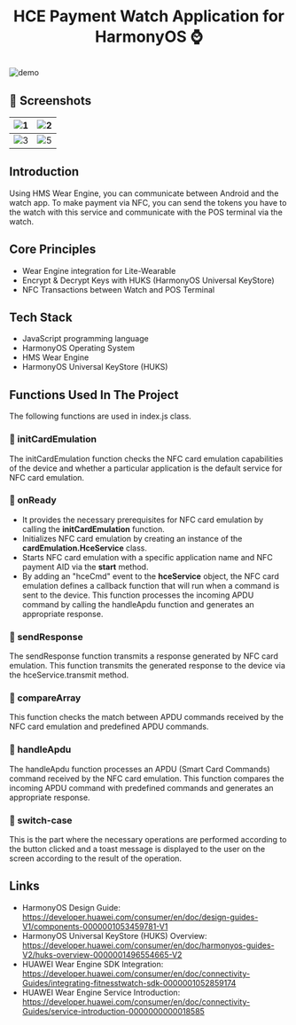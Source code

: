 # <p align="center"> HCE Payment Watch Application for HarmonyOS ⌚ </p>  


![demo](https://github.com/Explore-In-HMS/HuaweiNFCPayWear/assets/56589369/af961206-f99b-447b-826a-160fe1e0c022)


## 📸 Screenshots

|  ![1](https://github.com/Explore-In-HMS/HuaweiNFCPayWear/assets/56589369/0d9ac0ea-b865-46c1-97eb-b5180210dfb8)| ![2](https://github.com/Explore-In-HMS/HuaweiNFCPayWear/assets/56589369/c37ad0b1-d5f4-48d1-8ff4-50a28f02cf82)|
|--|--|
| ![3](https://github.com/Explore-In-HMS/HuaweiNFCPayWear/assets/56589369/a53cea80-c7ff-4845-9db6-c7f3266bbcfa)| ![5](https://github.com/Explore-In-HMS/HuaweiNFCPayWear/assets/56589369/49c514d8-a28e-48fd-a079-47d327972a2b)|

 
  


## Introduction
Using HMS Wear Engine, you can communicate between Android and the watch app. To make payment via NFC, you can send the tokens you have to the watch with this service and communicate with the POS terminal via the watch.


## Core Principles
- Wear Engine integration for Lite-Wearable
- Encrypt & Decrypt Keys with HUKS (HarmonyOS Universal KeyStore)
- NFC Transactions between Watch and POS Terminal

## Tech Stack
- JavaScript programming language
- HarmonyOS Operating System
- HMS Wear Engine
- HarmonyOS Universal KeyStore (HUKS)

## Functions Used In The Project
The following functions are used in index.js class.

### 🔹 initCardEmulation
The initCardEmulation function checks the NFC card emulation capabilities of the device and whether a particular application is the default service for NFC card emulation.

### 🔹 onReady
- It provides the necessary prerequisites for NFC card emulation by calling the <b>initCardEmulation</b> function.
- Initializes NFC card emulation by creating an instance of the <b>cardEmulation.HceService</b> class.
- Starts NFC card emulation with a specific application name and NFC payment AID via the <b>start</b> method.
- By adding an "hceCmd" event to the <b>hceService</b> object, the NFC card emulation defines a callback function that will run when a command is sent to the device. This function processes the incoming APDU command by calling the handleApdu function and generates an appropriate response.

### 🔹 sendResponse
The sendResponse function transmits a response generated by NFC card emulation. This function transmits the generated response to the device via the hceService.transmit method.

### 🔹 compareArray
This function checks the match between APDU commands received by the NFC card emulation and predefined APDU commands.

### 🔹 handleApdu
The handleApdu function processes an APDU (Smart Card Commands) command received by the NFC card emulation. This function compares the incoming APDU command with predefined commands and generates an appropriate response.

### 🔹 switch-case 
This is the part where the necessary operations are performed according to the button clicked and a toast message is displayed to the user on the screen according to the result of the operation.

## Links
- HarmonyOS Design Guide: https://developer.huawei.com/consumer/en/doc/design-guides-V1/components-0000001053459781-V1
- HarmonyOS Universal KeyStore (HUKS) Overview: https://developer.huawei.com/consumer/en/doc/harmonyos-guides-V2/huks-overview-0000001496554665-V2
- HUAWEI Wear Engine SDK Integration: https://developer.huawei.com/consumer/en/doc/connectivity-Guides/integrating-fitnesstwatch-sdk-0000001052859174
- HUAWEI Wear Engine Service Introduction: https://developer.huawei.com/consumer/en/doc/connectivity-Guides/service-introduction-0000000000018585







